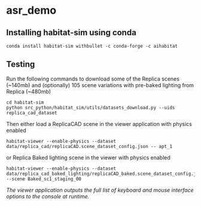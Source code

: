 # asr_demo
## Installing habitat-sim using conda
```
conda install habitat-sim withbullet -c conda-forge -c aihabitat
```
## Testing
Run the following commands to download some of the Replica scenes (~140mb) and (optionally) 105 scene variations with pre-baked lighting from Replica (~480mb)
```
cd habitat-sim
python src_python/habitat_sim/utils/datasets_download.py --uids replica_cad_dataset
```
Then 
either load a ReplicaCAD scene in the viewer application with physics enabled
```
habitat-viewer --enable-physics --dataset data/replica_cad/replicaCAD.scene_dataset_config.json -- apt_1
```
or Replica Baked lighting scene in the viewer with physics enabled
```
habitat-viewer --enable-physics --dataset data/replica_cad_baked_lighting/replicaCAD_baked.scene_dataset_config.json --scene Baked_sc1_staging_00
```

*The viewer application outputs the full list of keyboard and mouse interface options to the console at runtime.*

